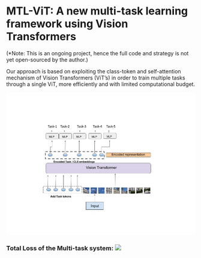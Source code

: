 # MTL-ViT: A new multi-task learning framework using Vision Transformers
(*Note: This is an ongoing project, hence the full code and strategy is not yet open-sourced by the author.)

Our approach is based on exploiting the class-token and self-attention mechanism of Vision Transformers (ViT’s) in order to train multiple tasks through a single ViT, more efficiently and with limited computational budget.


![alt text](https://github.com/hananshafi/MTL-ViT/blob/main/assets/network.jpg)

### Total Loss of the Multi-task system: <img src="https://render.githubusercontent.com/render/math?math=L_{total}=L_{1}%2BL_{1}%2BL_{3}%2B . . . %2B L_{n} "> 
